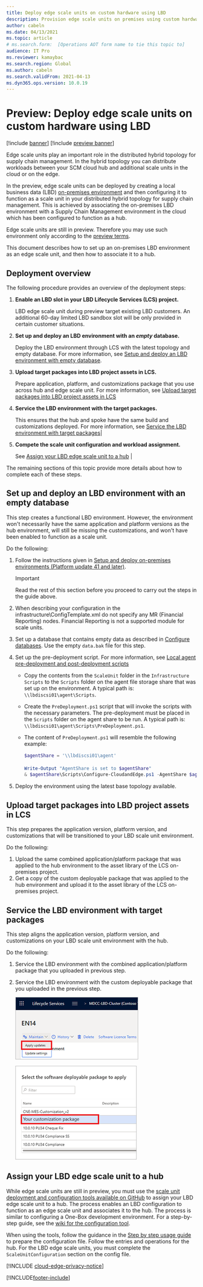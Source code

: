 ```yaml
---
title: Deploy edge scale units on custom hardware using LBD
description: Provision edge scale units on premises using custom hardware and LBD-based deployment
author: cabeln
ms.date: 04/13/2021
ms.topic: article
# ms.search.form:  [Operations AOT form name to tie this topic to]
audience: IT Pro
ms.reviewer: kamaybac
ms.search.region: Global
ms.author: cabeln
ms.search.validFrom: 2021-04-13
ms.dyn365.ops.version: 10.0.19
---
```


# Preview: Deploy edge scale units on custom hardware using LBD

[!include [banner](../includes/banner.md)]
[!include [preview banner](../includes/preview-banner.md)]

Edge scale units play an important role in the distributed hybrid topology for supply chain management. In the hybrid topology you can distribute workloads between your SCM cloud hub and additional scale units in the cloud or on the edge. 

In the preview, edge scale units can be deployed by creating a local business data (LBD) [on-premises environment](../../fin-ops-core/dev-itpro/deployment/on-premises-deployment-landing-page.md) and then configuring it to function as a scale unit in your distributed hybrid topology for supply chain management. This is achieved by associating the on-premises LBD environment with a Supply Chain Management environment in the cloud which has been configured to function as a hub.  

Edge scale units are still in preview. Therefore you may use such environment only according to the [preview terms](https://aka.ms/scmcnepreviewterms).

This document describes how to set up an on-premises LBD environment as an edge scale unit, and then how to associate it to a hub.

## Deployment overview

The following procedure provides an overview of the deployment steps:

1. **Enable an LBD slot in your LBD Lifecycle Services (LCS) project.**

    LBD edge scale unit during preview target existing LBD customers. An additional 60-day limited LBD sandbox slot will be only provided in certain customer situations.

1. **Set up and deploy an LBD environment with an *empty* database.**

    Deploy the LBD environment through LCS with the latest topology and empty database. For more information, see [Setup and deploy an LBD environment with empty database](#set-up-deploy).

1. **Upload target packages into LBD project assets in LCS.**

    Prepare application, platform, and customizations package that you use across hub and edge scale unit. For more information, see [Upload target packages into LBD project assets in LCS](#upload-packages)

1. **Service the LBD environment with the target packages.**

    This ensures that the hub and spoke have the same build and customizations deployed. For more information, see [Service the LBD environment with target packages](#service-target-packages)|

1. **Compete the scale unit configuration and workload assignment.**

    See [Assign your LBD edge scale unit to a hub](#assign-edge-to-hub) |

The remaining sections of this topic provide more details about how to complete each of these steps.

<a name="set-up-deploy"></a>

## Set up and deploy an LBD environment with an empty database

This step creates a functional LBD environment. However, the environment won't necessarily have the same application and platform versions as the hub environment, will still be missing the customizations, and won't have been enabled to function as a scale unit.

Do the following:

1. Follow the instructions given in [Setup and deploy on-premises environments (Platform update 41 and later)](../../fin-ops-core/dev-itpro/deployment/setup-deploy-on-premises-pu41.md).

    > [!IMPORTANT]
    > Read the rest of this section before you proceed to carry out the steps in the guide above.

1. When describing your configuration in the infrastructure\ConfigTemplate.xml do not specify any MR (Financial Reporting) nodes. Financial Reporting is not a supported module for scale units.
1. Set up a database that contains empty data as described in [Configure databases](../../fin-ops-core/dev-itpro/deployment/setup-deploy-on-premises-pu41.md#configuredb). Use the empty `data.bak` file for this step.
1. Set up the pre-deployment script. For more information, see [Local agent pre-deployment and post-deployment scripts](../../fin-ops-core/dev-itpro/lifecycle-services/pre-post-scripts.md)

    - Copy the contents from the `ScaleUnit` folder in the `Infrastructure Scripts` to the `Scripts` folder on the agent file storage share that was set up on the environment. A typical path is: `\\lbdiscsi01\agent\Scripts`.
    - Create the `PreDeployment.ps1` script that will invoke the scripts with the necessary parameters. The pre-deployment must be placed in the `Scripts` folder on the agent share to be run. A typical path is: `\\lbdiscsi01\agent\Scripts\PreDeployment.ps1`.
    - The content of `PreDeployment.ps1` will resemble the following example:

        ```powershell
        $agentShare = '\\lbdiscsi01\agent'
        
        Write-Output "AgentShare is set to $agentShare" 
        & $agentShare\Scripts\Configure-CloudandEdge.ps1 -AgentShare $agentShare -InstanceId '@A' -DatabaseServer 'lbdsqla01.contoso.com' -DatabaseName 'AXDB'
        ```

1. Deploy the environment using the latest base topology available.

<a name="upload-packages"></a>

## Upload target packages into LBD project assets in LCS

This step prepares the application version, platform version, and customizations that will be transitioned to your LBD scale unit environment.

Do the following:

1. Upload the same combined application/platform package that was applied to the hub environment to the asset library of the LCS on-premises project.
1. Get a copy of the custom deployable package that was applied to the hub environment and upload it to the asset library of the LCS on-premises project.

<a name="service-target-packages"></a>

## Service the LBD environment with target packages

This step aligns the application version, platform version, and customizations on your LBD scale unit environment with the hub.

Do the following:

1. Service the LBD environment with the combined application/platform package that you uploaded in previous step.
1. Service the LBD environment with the custom deployable package that you uploaded in the previous step.

    ![Service LBD environment 1](media/cloud_edge-lbd-lcs-servicelbdenv1.png "Service LBD environment 1")

    ![Service LBD environment 2](media/cloud_edge-lbd-lcs-servicelbdenv2.png "Service LBD environment 2")

<a name="assign-edge-to-hub"></a>

## Assign your LBD edge scale unit to a hub

While edge scale units are still in preview, you must use the [scale unit deployment and configuration tools available on GitHub](https://github.com/microsoft/SCMScaleUnitDevTools) to assign your LBD edge scale unit to a hub. The process enables an LBD configuration to function as an edge scale unit and associates it to the hub. The process is similar to configuring a One-Box development environment. For a step-by-step guide, see the [wiki for the configuration tool](https://github.com/microsoft/SCMScaleUnitDevTools/wiki/Step-by-step-usage-guide).

When using the tools, follow the guidance in the [Step by step usage guide](https://github.com/microsoft/SCMScaleUnitDevTools/wiki/Step-by-step-usage-guide) to prepare the configuration file. Follow the entries and operations for the hub. For the LBD edge scale units, you must complete the `ScaleUnitConfiguration` section on the config file.

[!INCLUDE [cloud-edge-privacy-notice](../../includes/cloud-edge-privacy-notice.md)]

[!INCLUDE[footer-include](../../includes/footer-banner.md)]
